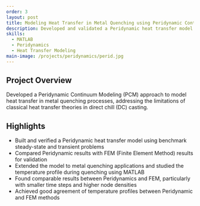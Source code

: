 ```yaml
---
order: 3
layout: post
title: Modeling Heat Transfer in Metal Quenching using Peridynamic Continuum Modeling
description: Developed and validated a Peridynamic heat transfer model to analyze temperature profiles during metal quenching, extending classical DC casting theories.
skills:
  - MATLAB
  - Peridynamics
  - Heat Transfer Modeling
main-image: /projects/peridynamics/perid.jpg
---
```


## Project Overview
Developed a Peridynamic Continuum Modeling (PCM) approach to model heat transfer in metal quenching processes, addressing the limitations of classical heat transfer theories in direct chill (DC) casting.

## Highlights
- Built and verified a Peridynamic heat transfer model using benchmark steady-state and transient problems
- Compared Peridynamic results with FEM (Finite Element Method) results for validation
- Extended the model to metal quenching applications and studied the temperature profile during quenching using MATLAB
- Found comparable results between Peridynamics and FEM, particularly with smaller time steps and higher node densities
- Achieved good agreement of temperature profiles between Peridynamic and FEM methods
